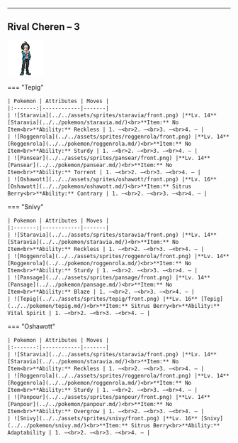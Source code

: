 ---

## Rival Cheren – 3

![Rival Cheren – 3](../../assets/important_trainers/cheren.png)

=== "Tepig"

    | Pokemon | Attributes | Moves |
    |:-------:|------------|-------|
    | ![Staravia](../../assets/sprites/staravia/front.png) |**Lv. 14** [Staravia](../../pokemon/staravia.md/)<br>**Item:** No Item<br>**Ability:** Reckless | 1. —<br>2. —<br>3. —<br>4. — |
    | ![Roggenrola](../../assets/sprites/roggenrola/front.png) |**Lv. 14** [Roggenrola](../../pokemon/roggenrola.md/)<br>**Item:** No Item<br>**Ability:** Sturdy | 1. —<br>2. —<br>3. —<br>4. — |
    | ![Pansear](../../assets/sprites/pansear/front.png) |**Lv. 14** [Pansear](../../pokemon/pansear.md/)<br>**Item:** No Item<br>**Ability:** Torrent | 1. —<br>2. —<br>3. —<br>4. — |
    | ![Oshawott](../../assets/sprites/oshawott/front.png) |**Lv. 16** [Oshawott](../../pokemon/oshawott.md/)<br>**Item:** Sitrus Berry<br>**Ability:** Contrary | 1. —<br>2. —<br>3. —<br>4. — |
    

=== "Snivy"

    | Pokemon | Attributes | Moves |
    |:-------:|------------|-------|
    | ![Staravia](../../assets/sprites/staravia/front.png) |**Lv. 14** [Staravia](../../pokemon/staravia.md/)<br>**Item:** No Item<br>**Ability:** Reckless | 1. —<br>2. —<br>3. —<br>4. — |
    | ![Roggenrola](../../assets/sprites/roggenrola/front.png) |**Lv. 14** [Roggenrola](../../pokemon/roggenrola.md/)<br>**Item:** No Item<br>**Ability:** Sturdy | 1. —<br>2. —<br>3. —<br>4. — |
    | ![Pansage](../../assets/sprites/pansage/front.png) |**Lv. 14** [Pansage](../../pokemon/pansage.md/)<br>**Item:** No Item<br>**Ability:** Blaze | 1. —<br>2. —<br>3. —<br>4. — |
    | ![Tepig](../../assets/sprites/tepig/front.png) |**Lv. 16** [Tepig](../../pokemon/tepig.md/)<br>**Item:** Sitrus Berry<br>**Ability:** Vital Spirit | 1. —<br>2. —<br>3. —<br>4. — |
    

=== "Oshawott"

    | Pokemon | Attributes | Moves |
    |:-------:|------------|-------|
    | ![Staravia](../../assets/sprites/staravia/front.png) |**Lv. 14** [Staravia](../../pokemon/staravia.md/)<br>**Item:** No Item<br>**Ability:** Reckless | 1. —<br>2. —<br>3. —<br>4. — |
    | ![Roggenrola](../../assets/sprites/roggenrola/front.png) |**Lv. 14** [Roggenrola](../../pokemon/roggenrola.md/)<br>**Item:** No Item<br>**Ability:** Sturdy | 1. —<br>2. —<br>3. —<br>4. — |
    | ![Panpour](../../assets/sprites/panpour/front.png) |**Lv. 14** [Panpour](../../pokemon/panpour.md/)<br>**Item:** No Item<br>**Ability:** Overgrow | 1. —<br>2. —<br>3. —<br>4. — |
    | ![Snivy](../../assets/sprites/snivy/front.png) |**Lv. 16** [Snivy](../../pokemon/snivy.md/)<br>**Item:** Sitrus Berry<br>**Ability:** Adaptability | 1. —<br>2. —<br>3. —<br>4. — |
    

